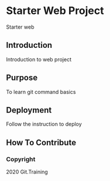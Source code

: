 # Starter Web Project
Starter web

## Introduction
Introduction to web project

## Purpose
To learn git command basics


## Deployment
Follow the instruction to deploy


## How To Contribute

### Copyright
2020 Git.Training

